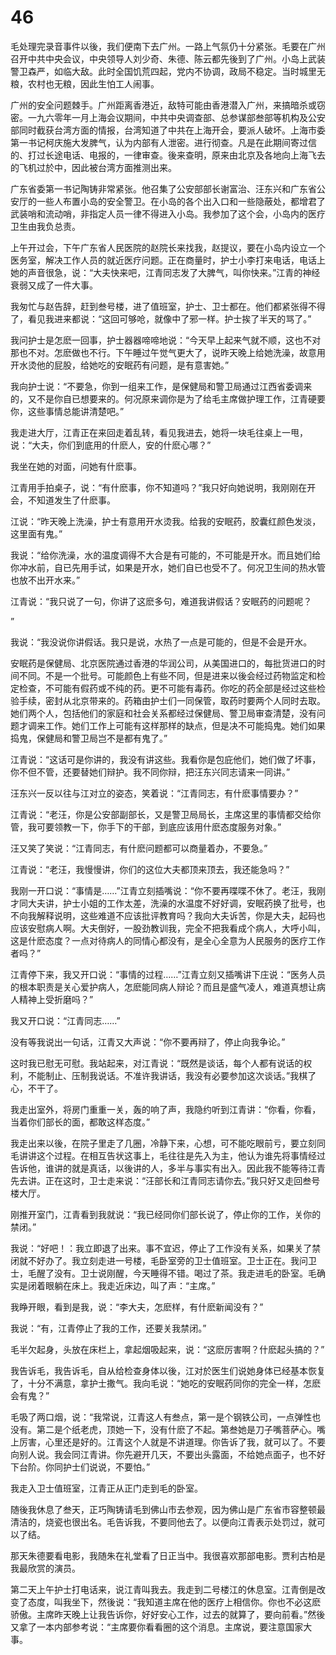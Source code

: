 # 46

毛处理完录音事件以後，我们便南下去广州。一路上气氛仍十分紧张。毛要在广州召开中共中央会议，中央领导人刘少奇、朱德、陈云都先後到了广州。小岛上武装警卫森严，如临大敌。此时全国饥荒四起，党内不协调，政局不稳定。当时城里无粮，农村也无粮，因此生怕工人闹事。

广州的安全问题棘手。广州距离香港近，敌特可能由香港潜入广州，来搞暗杀或窃密。一九六零年一月上海会议期间，中共中央调查部、总参谋部叁部等机构及公安部同时截获台湾方面的情报，台湾知道了中共在上海开会，要派人破坏。上海市委第一书记柯庆施大发脾气，认为内部有人泄密。进行彻查。凡是在此期间寄过信的、打过长途电话、电报的，一律审查。後来查明，原来由北京及各地向上海飞去的飞机过於中，因此被台湾方面推测出来。

广东省委第一书记陶铸非常紧张。他召集了公安部部长谢富治、汪东兴和广东省公安厅的一些人布置小岛的安全警卫。在小岛的各个出入口和一些隐蔽处，都增君了武装哨和流动哨，非指定人员一律不得进入小岛。我参加了这个会，小岛内的医疗卫生由我负总责。

上午开过会，下午广东省人民医院的赵院长来找我，赵提议，要在小岛内设立一个医务室，解决工作人员的就近医疗问题。正在商量时，护士小李打来电话，电话上她的声音很急，说：“大夫快来吧，江青同志发了大脾气，叫你快来。”江青的神经衰弱又成了一件大事。

我匆忙与赵告辞，赶到叁号楼，进了值班室，护士、卫士都在。他们都紧张得不得了，看见我进来都说：“这回可够呛，就像中了邪一样。护士挨了半天的骂了。”

我问护士是怎麽一回事，护士器器啼啼地说：“今天早上起来气就不顺，这也不对那也不对。怎麽做也不行。下午睡过午觉气更大了，说昨天晚上给她洗澡，故意用开水烫他的屁股，给她吃的安眠药有问题，是有意害她。”

我向护士说：“不要急，你到一组来工作，是保健局和警卫局通过江西省委调来的，又不是你自已想要来的。何况原来调你是为了给毛主席做护理工作，江青硬要你，这些事情总能讲清楚吧。”

我走进大厅，江青正在来回走着乱转，看见我进去，她将一块毛往桌上一甩，说：“大夫，你们到底用的什麽人，安的什麽心哪？”

我坐在她的对面，问她有什麽事。

江青用手拍桌子，说：“有什麽事，你不知道吗？”我只好向她说明，我刚刚在开会，不知道发生了什麽事。

江说：“昨天晚上洗澡，护士有意用开水烫我。给我的安眠药，胶囊红颜色发淡，这里面有鬼。”

我说：“给你洗澡，水的温度调得不大合是有可能的，不可能是开水。而且她们给你冲水前，自已先用手试，如果是开水，她们自已也受不了。何况卫生间的热水管也放不出开水来。”

江青说：“我只说了一句，你讲了这麽多句，难道我讲假话？安眠药的问题呢？

”

我说：“我没说你讲假话。我只是说，水热了一点是可能的，但是不会是开水。

安眠药是保健局、北京医院通过香港的华润公司，从美国进口的，每批货进口的时间不同。不是一个批号。可能颜色上有些不同，但是进来以後会经过药物监定和检定检查，不可能有假药或不纯的药。更不可能有毒药。你吃的药全部是经过这些检验手续，密封从北京带来的。药箱由护士们一同保管，取药时要两个人同时去取。她们两个人，包括他们的家庭和社会关系都经过保健局、警卫局审查清楚，没有问题才调来工作。她们工作上可能有这样那样的缺点，但是决不可能捣鬼。她们如果捣鬼，保健局和警卫局岂不是都有鬼了。”

江青说：“这话可是你讲的，我没有讲这些。我看你是包庇他们，她们做了坏事，你不但不管，还要替她们辩护。我不同你辩，把汪东兴同志请来一同讲。”

汪东兴一反以往与江对立的姿态，笑着说：“江青同志，有什麽事情要办？”

江青说：“老汪，你是公安部副部长，又是警卫局局长，主席这里的事情都交给你管，我可要领教一下，你手下的干部，到底应该用什麽态度服务对象。”

汪又笑了笑说：“江青同志，有什麽问题都可以商量着办，不要急。”

江青说：“老汪，我慢慢讲，你们的这位大夫都顶来顶去，我还能急吗？”

我刚一开口说：“事情是……”江青立刻插嘴说：“你不要再喋喋不休了。老汪，我刚才同大夫讲，护士小姐的工作太差，洗澡的水温度不好好调，安眠药换了批号，也不向我解释说明，这些难道不应该批评教育吗？我向大夫诉苦，你是大夫，起码也应该安慰病人啊。大夫倒好，一股劲教训我，完全不把我看成个病人，大呼小叫，这是什麽态度？一点对待病人的同情心都没有，是全心全意为人民服务的医疗工作者吗？”

江青停下来，我又开口说：“事情的过程……”江青立刻又插嘴讲下庄说：“医务人员的根本职责是关心爱护病人，怎麽能同病人辩论？而且是盛气凌人，难道真想让病人精神上受折磨吗？”

我又开口说：“江青同志……”

没有等我说出一句话，江青又大声说：“你不要再辩了，停止向我争论。”

这时我已慰无可慰。我站起来，对江青说：“既然是谈话，每个人都有说话的权利，不能制止、压制我说话。不准许我讲话，我没有必要参加这次谈话。”我棋了心，不干了。

我走出室外，将房门重重一关，轰的响了声，我隐约听到江青讲：“你看，你看，当着你们部长的面，都敢这样态度。”

我走出来以後，在院子里走了几圈，冷静下来，心想，可不能吃眼前亏，要立刻同毛讲讲这个过程。在相互告状这事上，毛往往是先入为主，他认为谁先将事情经过告诉他，谁讲的就是真话，以後讲的人，多半与事实有出入。因此我不能等待江青先去讲。正在这时，卫士走来说：“汪部长和江青同志请你去。”我只好又走回叁号楼大厅。

刚推开室门，江青看到我就说：“我已经同你们部长说了，停止你的工作，关你的禁闭。”

我说：“好吧！：我立即退了出来。事不宜迟，停止了工作没有关系，如果关了禁闭就不好办了。我立刻走进一号楼，毛卧室旁的卫士值班室。卫士正在。我问卫士，毛醒了没有。卫士说刚醒，今天睡得不错。喝过了茶。我走进毛的卧室。毛确实是闭着眼躺在床上。我走近床边，叫了声：“主席。”

我睁开眼，看到是我，说：“李大夫，怎麽样，有什麽新闻没有？”

我说：“有，江青停止了我的工作，还要关我禁闭。”

毛半欠起身，头放在床栏上，拿起烟吸起来，说：“这麽厉害啊？什麽起头搞的？”

我告诉毛，我告诉毛，自从给检查身体以後，江对於医生们说她身体已经基本恢复了，十分不满意，拿护士撒气。我向毛说：“她吃的安眠药同你的完全一样，怎麽会有鬼？”

毛吸了两口烟，说：“我常说，江青这人有叁点，第一是个钢铁公司，一点弹性也没有。第二是个纸老虎，顶她一下，没有什麽了不起。第叁她是刀子嘴菩萨心。嘴上厉害，心里还是好的。江青这个人就是不讲道理。你告诉了我，就可以了。不要向别人说。我会同江青讲。你先避开几天，不要出头露面，不给她点面子，也不好下台阶。你同护士们说说，不要怕。”

我走入卫士值班室，江青正从正门走到毛的卧室。

随後我休息了叁天，正巧陶铸请毛到佛山市去参观，因为佛山是广东省市容整顿最清洁的，烧瓷也很出名。毛告诉我，不要同他去了。以便向江青表示处罚过，就可以了结。

那天朱德要看电影，我随朱在礼堂看了日正当中。我很喜欢那部电影。贾利古柏是我最欣赏的演员。

第二天上午护士打电话来，说江青叫我去。我走到二号楼江的休息室。江青倒是改变了态度，叫我坐下，然後说：“我知道主席在他的医疗上相信你。你也不必这麽骄傲。主席昨天晚上让我告诉你，好好安心工作，过去的就算了，要向前看。”然後又拿了一本内部参考说：“主席要你看看圈的这个消息。主席说，要注意国家大事。
